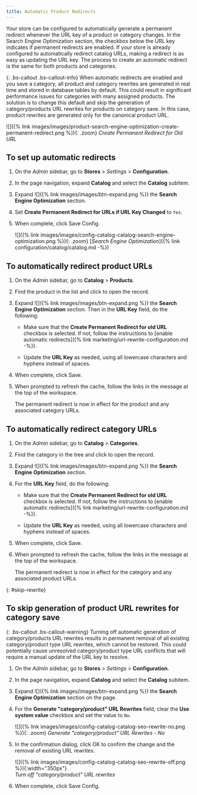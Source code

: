 ```yaml
---
title: Automatic Product Redirects
---
```


Your store can be configured to automatically generate a permanent redirect whenever the URL key of a product or category changes. In the Search Engine Optimization section, the checkbox below the URL key indicates if permanent redirects are enabled. If your store is already configured to automatically redirect catalog URLs, making a redirect is as easy as updating the URL key. The process to create an automatic redirect is the same for both products and categories.

{: .bs-callout .bs-callout-info}
When automatic redirects are enabled and you save a category, all product and category rewrites are generated in real time and stored in database tables by default. This could result in significant performance issues for categories with many assigned products. The solution is to change this default and skip the generation of category/products URL rewrites for products on category save. In this case, product rewrites are generated only for the canonical product URL.

![]({% link images/images/product-search-engine-optimization-create-permanent-redirect.png %}){: .zoom}
_Create Permanent Redirect for Old URL_

## To set up automatic redirects

1. On the _Admin_ sidebar, go to **Stores** > _Settings_ > **Configuration**.

1. In the page navigation, expand **Catalog** and select the **Catalog** subitem.

1. Expand ![]({% link images/images/btn-expand.png %}) the **Search Engine Optimization** section.

1. Set **Create Permanent Redirect for URLs if URL Key Changed** to `Yes`.

1. When complete, click <span class="btn">Save Config</span>.

    ![]({% link images/images/config-catalog-catalog-search-engine-optimization.png %}){: .zoom}
    [_Search Engine Optimization_]({% link configuration/catalog/catalog.md -%})

## To automatically redirect product URLs

1. On the _Admin_ sidebar, go to **Catalog** > **Products**.

1. Find the product in the list and click to open the record.

1. Expand ![]({% link images/images/btn-expand.png %}) the **Search Engine Optimization** section. Then in the **URL Key** field, do the following:

    - Make sure that the **Create Permanent Redirect for old URL** checkbox is selected. If not, follow the instructions to [enable automatic redirects]({% link marketing/url-rewrite-configuration.md -%}).

    - Update the **URL Key** as needed, using all lowercase characters and hyphens instead of spaces.

1. When complete, click <span class="btn">Save</span>.

1. When prompted to refresh the cache, follow the links in the message at the top of the workspace.

   The permanent redirect is now in effect for the product and any associated category URLs.

## To automatically redirect category URLs

1. On the _Admin_ sidebar, go to **Catalog** > **Categories**.

1. Find the category in the tree and click to open the record.

1. Expand ![]({% link images/images/btn-expand.png %}) the **Search Engine Optimization** section.

1. For the **URL Key** field, do the following:

    - Make sure that the **Create Permanent Redirect for old URL** checkbox is selected. If not, follow the instructions to [enable automatic redirects]({% link marketing/url-rewrite-configuration.md -%}).

    - Update the **URL Key** as needed, using all lowercase characters and hyphens instead of spaces.

1. When complete, click <span class="btn">Save</span>.

1. When prompted to refresh the cache, follow the links in the message at the top of the workspace.

   The permanent redirect is now in effect for the category and any associated product URLs.

{: #skip-rewrite}
## To skip generation of product URL rewrites for category save

{: .bs-callout .bs-callout-warning}
Turning off automatic generation of category/products URL rewrites results in permanent removal of all existing category/product type URL rewrites, which cannot be restored. This could potentially cause unresolved category/product type URL conflicts that will require a manual update of the URL key to resolve.

1. On the _Admin_ sidebar, go to **Stores** > _Settings_ > **Configuration**.

1. In the page navigation, expand **Catalog** and select the **Catalog** subitem.

1. Expand ![]({% link images/images/btn-expand.png %}) the **Search Engine Optimization** section on the page.

1. For the  **Generate "category/product" URL Rewrites** field, clear the **Use system value** checkbox and set the value to `No`.

    ![]({% link images/images/config-catalog-catalog-seo-rewrite-no.png %}){: .zoom}
    _Generate "category/product" URL Rewrites - No_

1. In the confirmation dialog, click <span class="btn">OK</span> to confirm the change and the removal of existing URL rewrites.

    ![]({% link images/images/config-catalog-catalog-seo-rewrite-off.png %}){:width="350px"}<br/>
    _Turn off "category/product" URL rewrites_

1. When complete, click <span class="btn">Save Config</span>.
